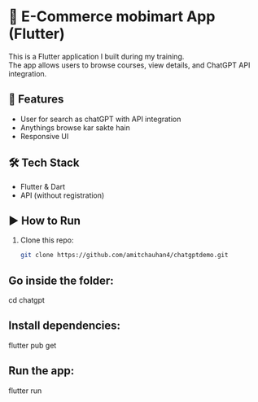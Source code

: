 # 📱 E-Commerce mobimart App (Flutter)

This is a Flutter application I built during my training.  
The app allows users to browse courses, view details, and ChatGPT API integration.

## 🚀 Features
- User for search as chatGPT with API integration
- Anythings browse kar sakte hain
- Responsive UI

## 🛠️ Tech Stack
- Flutter & Dart
- API (without registration)

## ▶️ How to Run
1. Clone this repo:
   ```bash
   git clone https://github.com/amitchauhan4/chatgptdemo.git

## Go inside the folder:
cd chatgpt

## Install dependencies:
flutter pub get

## Run the app:
flutter run
